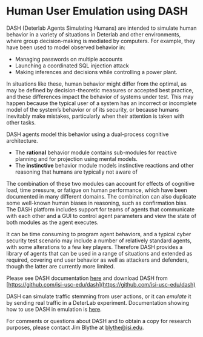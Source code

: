 # Human User Emulation using DASH 

DASH (Deterlab Agents Simulating Humans) are intended to simulate human behavior in a variety of situations in Deterlab and other environments, where group decision-making is mediated by computers. For example, they have been used to model observed behavior in:

- Managing passwords on multiple accounts
- Launching a coordinated SQL injection attack
- Making inferences and decisions while controlling a power plant. 

In situations like these, human behavior might differ from the optimal, as may be defined by decision-theoretic measures or accepted best practice, and these differences impact the behavior of systems under test. This may happen because the typical user of a system has an incorrect or incomplete model of the system’s behavior or of its security, or because humans inevitably make mistakes, particularly when their attention is taken with other tasks.

DASH agents model this behavior using a dual-process cognitive architecture. 

- The **rational** behavior module contains sub-modules for reactive planning and for projection using mental models. 
- The **instinctive** behavior module models instinctive reactions and other reasoning that humans are typically not aware of

The combination of these two modules can account for effects of cognitive load, time pressure, or fatigue on human performance, which have been documented in many different domains. The combination can also duplicate some well-known human biases in reasoning, such as confirmation bias. The DASH platform includes support for teams of agents that communicate with each other and a GUI to control agent parameters and view the state of both modules as the agent executes.

It can be time consuming to program agent behaviors, and a typical cyber security test scenario may include a number of relatively standard agents, with some alterations to a few key players. Therefore DASH provides a library of agents that can be used in a range of situations and extended as required, covering end user behavior as well as attackers and defenders, though the latter are currently more limited.

Please see DASH documentation [here](https://github.com/isi-usc-edu/dash/blob/master/docs/DASH_guide.docx) and download DASH from [https://github.com/isi-usc-edu/dash](https://github.com/isi-usc-edu/dash)

DASH can simulate traffic stemming from user actions, or it can *emulate* it by sending real traffic in a DeterLab experiment. Documentation showing how to use DASH in emulation is [here](https://docs.google.com/document/d/1uJaL1aQa5BtSIYQHE2fnyXZHENM-WE4_/edit?usp=sharing&ouid=106458123212792183536&rtpof=true&sd=true).

For comments or questions about DASH and to obtain a copy for research purposes, please contact Jim Blythe at [blythe@isi.edu](mailto:blythe@isi.edu).
